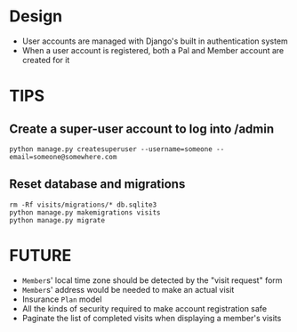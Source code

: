 # Design

* User accounts are managed with Django's built in authentication system
* When a user account is registered, both a Pal and Member account are created for it


# TIPS

## Create a super-user account to log into /admin

    python manage.py createsuperuser --username=someone --email=someone@somewhere.com

## Reset database and migrations

    rm -Rf visits/migrations/* db.sqlite3
    python manage.py makemigrations visits
    python manage.py migrate


# FUTURE

* `Member`s' local time zone should be detected by the "visit request" form
* `Member`s' address would be needed to make an actual visit
* Insurance `Plan` model
* All the kinds of security required to make account registration safe
* Paginate the list of completed visits when displaying a member's visits
